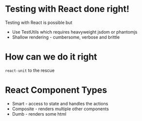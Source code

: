 # Testing with React done right!

Testing with React is possible but
- Use TestUtils which requires heavyweight jsdom or phantomjs
- Shallow rendering - cumbersome, verbose and brittle

# How can we do it right

`react-unit` to the rescue

# React Component Types

- Smart - access to state and handles the actions
- Composite - renders multiple other components
- Dumb - renders some html
